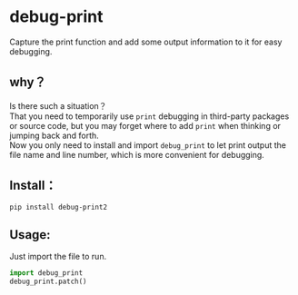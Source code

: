 # debug-print
Capture the print function and add some output information to it for easy debugging.

## why？
Is there such a situation？  
That you need to temporarily use `print` debugging in third-party packages or source code, 
but you may forget where to add `print` when thinking or jumping back and forth.  
Now you only need to install and import `debug_print` to let print output the file name and line number, 
which is more convenient for debugging.

## Install：
```shell
pip install debug-print2
```

## Usage:
Just import the file to run.
```python
import debug_print
debug_print.patch()
```
